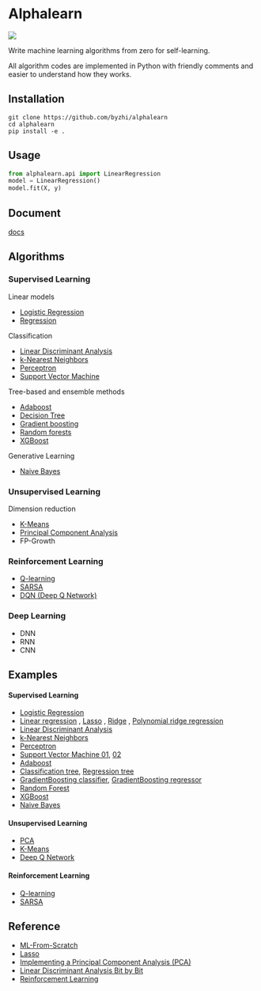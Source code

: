 # Alphalearn
![](https://img.shields.io/badge/python-3.7+-blue.svg)

Write machine learning algorithms from zero for self-learning. 

All algorithm codes are implemented in Python with friendly comments and easier to understand how they works.

## Installation
```
git clone https://github.com/byzhi/alphalearn
cd alphalearn
pip install -e .
```

## Usage
```python
from alphalearn.api import LinearRegression
model = LinearRegression()
model.fit(X, y)
```

## Document
[docs](https://byzhi.github.io/alphalearn/) 

## Algorithms

### Supervised Learning
Linear models

- [Logistic Regression](./alphalearn/supervised/logistic_regression.py)
- [Regression](./alphalearn/supervised/regression.py)

Classification

- [Linear Discriminant Analysis](./alphalearn/supervised/linear_discriminant_analysis.py)
- [k-Nearest Neighbors](./alphalearn/supervised/k_nearest_neighbors.py)
- [Perceptron](./alphalearn/supervised/perceptron.py)
- [Support Vector Machine](./alphalearn/supervised/support_vector_machine.py)

Tree-based and ensemble methods

- [Adaboost](./alphalearn/supervised/adaboost.py)
- [Decision Tree](./alphalearn/supervised/decision_tree.py)
- [Gradient boosting](./alphalearn/supervised/gradient_boosting.py)
- [Random forests](./alphalearn/supervised/random_forest.py)
- [XGBoost](./alphalearn/supervised/xgboost.py)

Generative Learning

- [Naive Bayes](./alphalearn/supervised/naive_bayes.py)

### Unsupervised Learning

Dimension reduction

- [K-Means](./alphalearn/unsupervised/kmeans.py)
- [Principal Component Analysis](./alphalearn/unsupervised/principal_component_analysis.py)
-  FP-Growth

### Reinforcement Learning
- [Q-learning](./alphalearn/reinforcement/qlsarsa/base.py)
- [SARSA](./alphalearn/reinforcement/qlsarsa/base.py)
- [DQN (Deep Q Network)](./alphalearn/reinforcement/dqn/DeepQNetwork.py)

### Deep Learning
- DNN
- RNN
- CNN

## Examples
#### Supervised Learning

- [Logistic Regression](./examples/example_LogisticRegression.py)
- [Linear regression](./examples/example_LinearRegression.py)
, [Lasso](./examples/example_LassoRegression.py)
, [Ridge](./examples/example_RidgeRegression.py)
, [Polynomial ridge regression](./examples/example_PolynomialRidgeRegression.py)
- [Linear Discriminant Analysis](./examples/example_PCA_LDA.py)
- [k-Nearest Neighbors](./examples/example_KNeighborsClassifier.py)
- [Perceptron](./examples/example_Perceptron.py)
- [Support Vector Machine 01](./examples/example_svm.py), [02](./examples/example_svm_02.py)
- [Adaboost](./examples/example_Adaboost.py)
- [Classification tree](./examples/example_ClassificationTree.py), [Regression tree](./examples/example_RegressionTree.py)
- [GradientBoosting classifier](./examples/example_GradientBoostingClassifier.py), [GradientBoosting regressor](./examples/example_GradientBoostingRegressor.py)
- [Random Forest](./examples/example_RandomForestClassifier.py)
- [XGBoost](./examples/example_XGBoost.py)
- [Naive Bayes](./examples/example_GaussianNB.py)

#### Unsupervised Learning
- [PCA](./examples/example_PCA_LDA.py)
- [K-Means](./examples/example_KMeans.py)
- [Deep Q Network](./example_DeepQNetwork.py)

#### Reinforcement Learning
- [Q-learning](./examples/example_QLearning.py)
- [SARSA](./examples/example_SARSA.py)

## Reference
- [ML-From-Scratch](https://github.com/eriklindernoren/ML-From-Scratch)
- [Lasso](https://github.com/satopirka/Lasso)
- [Implementing a Principal Component Analysis (PCA)](https://sebastianraschka.com/Articles/2014_pca_step_by_step.html)
- [Linear Discriminant Analysis Bit by Bit](https://sebastianraschka.com/Articles/2014_python_lda.html)
- [Reinforcement Learning](https://github.com/rlcode/reinforcement-learning)
